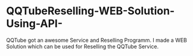 # QQTubeReselling-WEB-Solution-Using-API-
QQTube got an awesome Service and Reselling Programm. I made a WEB Solution which can be used for Reselling the QQTube Service.
